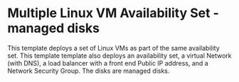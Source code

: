 # Multiple Linux VM Availability Set - managed disks

This template deploys a set of Linux VMs as part of the same availability set. This template template also deploys an availability set, a virtual Network (with DNS), a load balancer with a front end Public IP address, and a Network Security Group. The disks are managed disks.


